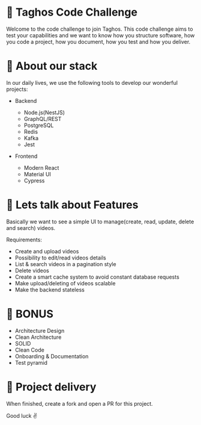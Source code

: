 # 📝 Taghos Code Challenge

Welcome to the code challenge to join Taghos.
This code challenge aims to test your capabilities and we want to know how you structure software, how you code a project, how you document, how you test and how you deliver.

# 🧰  About our stack

In our daily lives, we use the following tools to develop our wonderful projects:

- Backend
  - Node.js(NestJS)
  - GraphQL/REST
  - PostgreSQL
  - Redis
  - Kafka
  - Jest

- Frontend
  - Modern React
  - Material UI
  - Cypress

# 🚀 Lets talk about Features

Basically we want to see a simple UI to manage(create, read, update, delete and search) videos.

Requirements:
- Create and upload videos
- Possibility to edit/read videos details
- List & search videos in a pagination style
- Delete videos
- Create a smart cache system to avoid constant database requests
- Make upload/deleting of videos scalable
- Make the backend stateless

# 🤩  BONUS

- Architecture Design
- Clean Architecture
- SOLID
- Clean Code
- Onboarding & Documentation
- Test pyramid

# 📩 Project delivery

When finished, create a fork and open a PR for this project.

Good luck ✌️
